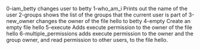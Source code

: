 0-iam_betty changes user to betty
1-who_am_i Prints out the name of the user
2-groups  shows the list of the groups that the current user is part of
3-new_owner changes the owner of the file hello to betty
4-empty Create an empty file hello
5-execute Adds execute permission to the owner of the file hello
6-multiple_permissions adds execute permission to the owner and the group owner, and read permission to other users, to the file hello.